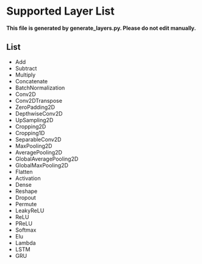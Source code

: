 # Supported Layer List

**This file is generated by generate_layers.py. Please do not edit manually.**

## List

* Add
* Subtract
* Multiply
* Concatenate
* BatchNormalization
* Conv2D
* Conv2DTranspose
* ZeroPadding2D
* DepthwiseConv2D
* UpSampling2D
* Cropping2D
* Cropping1D
* SeparableConv2D
* MaxPooling2D
* AveragePooling2D
* GlobalAveragePooling2D
* GlobalMaxPooling2D
* Flatten
* Activation
* Dense
* Reshape
* Dropout
* Permute
* LeakyReLU
* ReLU
* PReLU
* Softmax
* Elu
* Lambda
* LSTM
* GRU
